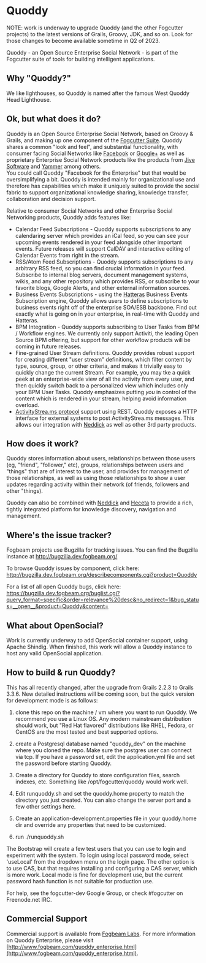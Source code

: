 Quoddy
========

NOTE: work is underway to upgrade Quoddy (and the other Fogcutter projects) to the latest versions of Grails, Groovy, JDK, and so
on. Look for those changes to become available sometime in Q2 of 2023.



Quoddy - an Open Source Enterprise Social Network - is part of the Fogcutter suite of tools for building intelligent applications.

Why "Quoddy?"
----------------

We like lighthouses, so Quoddy is named after the famous West Quoddy Head Lighthouse.

Ok, but what does it do?
--------------------------

Quoddy is an Open Source Enterprise Social Network, based on Groovy & Grails, and making up one component of 
the [Fogcutter Suite](http://code.google.com/p/fogcutter).   Quoddy shares a common "look and feel", and 
substantial functionality, with consumer facing Social Networks like [Facebook](http://www.facebook.com) or 
[Google+](http://plus.google.com) as well as proprietary Enterprise Social Network products like the products 
from [Jive Software](http://www.jivesoftware.com) and [Yammer](http://www.yammer.com) among others.   
You could call Quoddy "Facebook for the Enterprise" but that would be oversimplifying a bit.  Quoddy is intended 
mainly for organizational use and therefore has capabilities which make it uniquely suited to provide the social 
fabric to support organizational knowledge sharing, knowledge transfer, collaboration and decision support.

Relative to consumer Social Networks and other Enterprise Social Networking products, Quoddy adds features like:

* Calendar Feed Subscriptions - Quoddy supports subscriptions to any calendaring server which provides an iCal feed, so you can see your  upcoming events rendered in your feed alongside other important events.  Future releases will support CalDAV and interactive editing of Calendar Events from right in the stream.
* RSS/Atom Feed Subscriptions - Quoddy supports subscriptions to any arbitrary RSS feed, so you can find crucial information in your feed.  Subscribe to internal blog servers, document management systems, wikis, and any other repository which provides RSS, or subscribe to your favorite blogs, Google Alerts, and other external information sources.
* Business Events Subscriptions - using the [Hatteras](https://github.com/fogbeam/Hatteras) Business Events Subscription engine, Quoddy allows users to define subscriptions to business events right off of the enterprise SOA/ESB backbone.  Find out exactly what is going on in your enterprise, in real-time with Quoddy and Hatteras.
* BPM Integration - Quoddy supports subscribing to User Tasks from BPM / Workflow engines.  We currently only support Activiti, the leading Open Source BPM offering, but support for other workflow products will be coming in future releases.
* Fine-grained User Stream definitions.  Quoddy provides robust support for creating different "user stream" definitions, which filter content by type, source, group, or other criteria, and makes it trivially easy to quickly change the current Stream.  For example, you may tke a quick peek at an enterprise-wide view of all the activity from every user, and then quickly switch back to a personalized view which includes only your BPM User Tasks.  Quoddy emphasizes putting *you* in control of the content which is rendered in your stream, helping avoid information overload.
* [ActivityStrea.ms protocol](http://activitystrea.ms) support using REST.  Quoddy exposes a HTTP interface for external systems to post ActivityStrea.ms messages.  This allows our integration with [Neddick](http://code.google.com/p/neddick/) as well as other 3rd party products.


How does it work?
--------------------

Quoddy stores information about users, relationships between those users (eg, "friend", "follower," etc), groups,
relationships between users and "things" that are of interest to the user, and provides for management of those
relationships, as well as using those relationships to show a user updates regarding activity within their
network (of friends, followers and other "things).

Quoddy can also be combined with [Neddick](https://github.com/fogbeam/Neddick) and [Heceta](https://github.com/fogbeam/Heceta)
to provide a rich, tightly integrated platform for knowledge discovery, navigation and management.

Where's the issue tracker?
--------------------

Fogbeam projects use Bugzilla for tracking issues.  You can find the Bugzilla instance at http://bugzilla.dev.fogbeam.org/

To browse Quoddy issues by component, click here:  http://bugzilla.dev.fogbeam.org/describecomponents.cgi?product=Quoddy

For a list of all open Quoddy bugs, click here:  https://bugzilla.dev.fogbeam.org/buglist.cgi?query_format=specific&order=relevance%20desc&no_redirect=1&bug_status=__open__&product=Quoddy&content=


What about OpenSocial?
--------------------------

Work is currently underway to add OpenSocial container support, using Apache Shindig.  When finished, this work
will allow a Quoddy instance to host any valid OpenSocial application.

How to build & run Quoddy?
----------------------------

This has all recently changed, after the upgrade from Grails 2.2.3 to Grails 3.3.6.  New detailed instructions will be coming
soon, but the quick version for development mode is as follows:

1. clone this repo on the machine / vm where you want to run Quoddy. We recommend you use a Linux OS.  Any modern mainstream distribution should work, but "Red Hat flavored" distributions like RHEL, Fedora, or CentOS are the most tested and best supported options. 

2. create a Postgresql database named "quoddy_dev" on the machine where you cloned the repo. Make sure the postgres user can
connect via tcp. If you have a password set, edit the application.yml file and set the password before starting Quoddy.

3. Create a directory for Quoddy to store configuration files, search indexes, etc.  Something like /opt/fogcutter/quoddy would work well.

4. Edit runquoddy.sh and set the quoddy.home property to match the directory you just created. You can also change the server port and a few other settings here.

5. Create an application-development.properties file in your quoddy.home dir and override any properties that need to be customized.

6. run ./runquoddy.sh

The Bootstrap will create a few test users that you can use to login and experiment with the system.  To login using local password mode, select 'useLocal' from the dropdown menu on the login page.  The other option is to use CAS, but that requires installing and configuring a CAS server, which is more work.  Local mode is fine for development use, but the current password hash function is not suitable for production use.  

For help, see the fogcutter-dev Google Group, or check #fogcutter on Freenode.net IRC.	

Commercial Support
------------------

Commercial support is available from [Fogbeam Labs](http://www.fogbeam.com).  For more information on
Quoddy Enterprise, please visit [http://www.fogbeam.com/quoddy_enterprise.html](http://www.fogbeam.com/quoddy_enterprise.html).



